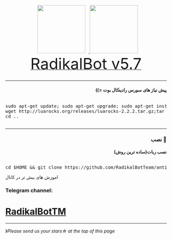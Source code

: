 <p 
    <div align="center">
    <a href="https://telegram.me/matadorteam">
        <img src="http://upir.ir/951/guest/Untitled-7.png" hspace="10" width="150">
    </a>
    <a href="https://telegram.me/mahdiroo">
        <img src="http://upir.ir/951/guest/Untitled-6.png" width="150">
    </a>
</div>
<a href="https://telegram.me/matadorteam"><font size="100">RadikalBot v5.7</font></a>
<br>
<h3 align="right"> <strong></strong>
</h3>
<hr>
</pre>
<h4 dir="rtl">پیش نیاز های سورس رادیڪال بوت =))
</h4>
<pre>
<span>
sudo apt-get update; sudo apt-get upgrade; sudo apt-get install tmux; sudo apt-get install luarocks; sudo apt-get install screen; sudo apt-get install libreadline-dev libconfig-dev libssl-dev lua5.2 liblua5.2-dev lua-socket lua-sec lua-expat libevent-dev make unzip git redis-server autoconf g++ libjansson-dev libpython-dev expat libexpat1-dev; sudo apt-get update; sudo apt-get install; sudo apt-get install upstart-sysv
wget http://luarocks.org/releases/luarocks-2.2.2.tar.gz;tar zxpf luarocks-2.2.2.tar.gz;cd luarocks-2.2.2 && ./configure; sudo make bootstrap;sudo luarocks install luasocket;sudo luarocks install luasec;sudo luarocks install redis-lua;sudo luarocks install lua-term;sudo luarocks install serpent;sudo luarocks install dkjson;sudo luarocks install lanes;sudo luarocks install Lua-cURL
cd ..
</span>
</pre>
<hr>
<h3 align="right"> <strong>نصب</strong> 🚀
<h4 dir="rtl">نصب ربات(ساده ترین روش)
<br></h4>
<h6 dir="rtl"></h6>
<pre>
<span>cd $HOME && git clone https://github.com/RadikalBotTeam/antispam</span>
</pre>


اموزش های بیش تر در کانال


###  Telegram channel:

# [RadikalBotTM](https://telegram.me/RadikalBotTM)

* * *
》*Please send us your stars☆ at the top of this page*


